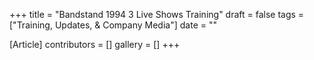 +++
title = "Bandstand 1994 3 Live Shows Training"
draft = false
tags = ["Training, Updates, & Company Media"]
date = ""

[Article]
contributors = []
gallery = []
+++